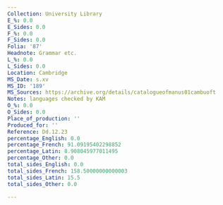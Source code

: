 ```yaml
---
Collection: University Library
E_%: 0.0
E_Sides: 0.0
F_%: 0.0
F_Sides: 0.0
Folia: '87'
Headnote: Grammar etc.
L_%: 0.0
L_Sides: 0.0
Location: Cambridge
MS_Date: s.xv
MS_ID: '189'
MS_Sources: https://archive.org/details/catalogueofmanus01cambuoft
Notes: languages checked by KAM
O_%: 0.0
O_Sides: 0.0
Place_of_production: ''
Produced_for: ''
Reference: Dd.12.23
percentage_English: 0.0
percentage_French: 91.09195402298852
percentage_Latin: 8.908045977011495
percentage_Other: 0.0
total_sides_English: 0.0
total_sides_French: 158.50000000000003
total_sides_Latin: 15.5
total_sides_Other: 0.0

---
```

